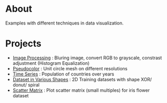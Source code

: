 # About
Examples with different techniques in data visualization.

# Projects
* [Image Processing](https://github.com/woo-chia-wei/python-visualization-notes/blob/master/image_processing.ipynb) : Bluring image, convert RGB to grayscale, constrast adjustment (Histogram Equalization)
* [Pseudocolor](https://github.com/woo-chia-wei/python-visualization-notes/blob/master/pseudocolor.ipynb) : Unit circle mesh on different resolutions
* [Time Series](https://github.com/woo-chia-wei/python-visualization-notes/blob/master/time_series.ipynb) : Population of countries over years
* [Dataset in Various Shapes](https://github.com/woo-chia-wei/python-visualization-notes/blob/master/dataset_in_different_shapes.ipynb) : 2D Training datasets with shape XOR/ donut/ spiral
* [Scatter Matrix](https://github.com/woo-chia-wei/python-visualization-notes/blob/master/scatter_matrix.ipynb) : Plot scatter matrix (small multiples) for iris flower dataset